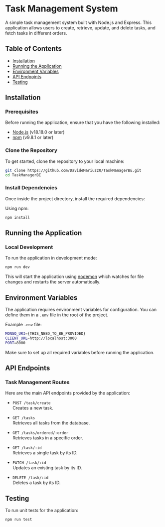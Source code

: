 # Task Management System

A simple task management system built with Node.js and Express. This application allows users to create, retrieve, update, and delete tasks, and fetch tasks in different orders.

## Table of Contents

- [Installation](#installation)
- [Running the Application](#running-the-application)
- [Environment Variables](#environment-variables)
- [API Endpoints](#api-endpoints)
- [Testing](#testing)

## Installation

### Prerequisites

Before running the application, ensure that you have the following installed:

- [Node.js](https://nodejs.org/) (v18.18.0 or later)
- [npm](https://www.npmjs.com/) (v9.8.1 or later)

### Clone the Repository

To get started, clone the repository to your local machine:

```bash
git clone https://github.com/DavideMariuzz0/TaskManagerBE.git
cd TaskManagerBE
```

### Install Dependencies

Once inside the project directory, install the required dependencies:

Using npm:

```bash
npm install
```

## Running the Application

### Local Development

To run the application in development mode:

```bash
npm run dev
```

This will start the application using [nodemon](https://nodemon.io/) which watches for file changes and restarts the server automatically.

## Environment Variables

The application requires environment variables for configuration. You can define them in a `.env` file in the root of the project.

Example `.env` file:
```bash
MONGO_URI={THIS_NEED_TO_BE_PROVIDED}
CLIENT_URL=http://localhost:3000
PORT=8000
```

Make sure to set up all required variables before running the application.

## API Endpoints

### Task Management Routes

Here are the main API endpoints provided by the application:

- `POST /task/create`  
  Creates a new task.

- `GET /tasks`  
  Retrieves all tasks from the database.

- `GET /tasks/ordered/:order`  
  Retrieves tasks in a specific order.

- `GET /task/:id`  
   Retrieves a single task by its ID.

- `PATCH /task/:id`  
   Updates an existing task by its ID.

- `DELETE /task/:id`  
   Deletes a task by its ID.

## Testing

To run unit tests for the application:

```bash
npm run test

```
